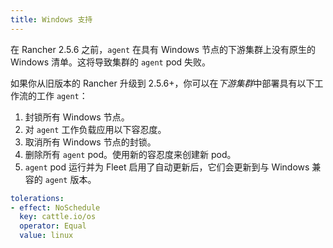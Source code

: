 ```yaml
---
title: Windows 支持
---
```


在 Rancher 2.5.6 之前，`agent` 在具有 Windows 节点的下游集群上没有原生的 Windows 清单。这将导致集群的 `agent` pod 失败。

如果你从旧版本的 Rancher 升级到 2.5.6+，你可以在*下游集群*中部署具有以下工作流的工作 `agent`：

1. 封锁所有 Windows 节点。
1. 对 `agent` 工作负载应用以下容忍度。
1. 取消所有 Windows 节点的封锁。
1. 删除所有 `agent` pod。使用新的容忍度来创建新 pod。
1. `agent` pod 运行并为 Fleet 启用了自动更新后，它们会更新到与 Windows 兼容的 `agent` 版本。

```yaml
tolerations:
- effect: NoSchedule
  key: cattle.io/os
  operator: Equal
  value: linux
```

